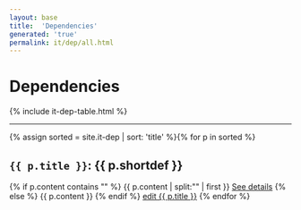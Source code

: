```yaml
---
layout: base
title:  'Dependencies'
generated: 'true'
permalink: it/dep/all.html
---
```


# Dependencies

{% include it-dep-table.html %}

----------

{% assign sorted = site.it-dep | sort: 'title' %}{% for p in sorted %}
<a id="al-it-dep/{{ p.title }}" class="al-dest"/>
<h2><code>{{ p.title }}</code>: {{ p.shortdef }}</h2>
{% if p.content contains "<!--details-->" %}    
{{ p.content | split:"<!--details-->" | first }}
<a href="{{ p.title }}" class="al-doc">See details</a>
{% else %}
{{ p.content }}
{% endif %}
<a href="{{ site.git_edit }}/{% if p.collection %}{{ p.relative_path }}{% else %}{{ p.path }}{% endif %}" target="#">edit {{ p.title }}</a>
{% endfor %}
